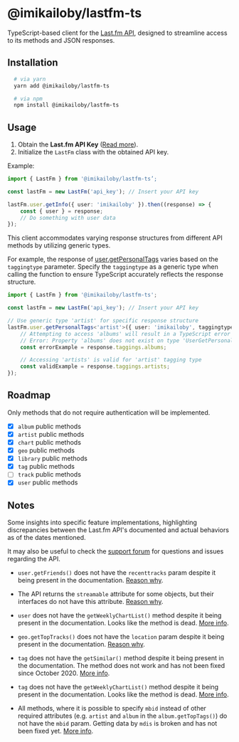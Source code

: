 # @imikailoby/lastfm-ts

TypeScript-based client for the [Last.fm API](https://www.last.fm/api), designed to streamline access to its methods and JSON responses.

## Installation

```zsh
  # via yarn
  yarn add @imikailoby/lastfm-ts

  # via npm
  npm install @imikailoby/lastfm-ts
```

## Usage

1. Obtain the **Last.fm API Key** ([Read more](https://www.last.fm/api#getting-started)).
2. Initialize the `LastFm` class with the obtained API key.

Example:

```ts
import { LastFm } from '@imikailoby/lastfm-ts’;

const lastFm = new LastFm('api_key'); // Insert your API key

lastFm.user.getInfo({ user: 'imikailoby' }).then((response) => {
    const { user } = response;
    // Do something with user data
});
```

This client accommodates varying response structures from different API methods by utilizing generic types.

For example, the response of [user.getPersonalTags](https://www.last.fm/api/show/user.getPersonalTags) varies based on the `taggingtype` parameter. Specify the `taggingtype` as a generic type when calling the function to ensure TypeScript accurately reflects the response structure.

```ts
import { LastFm } from '@imikailoby/lastfm-ts';

const lastFm = new LastFm('api_key'); // Insert your API key

// Use generic type 'artist' for specific response structure
lastFm.user.getPersonalTags<'artist'>({ user: 'imikailoby', taggingtype: 'artist', tag: 'rock' }).then((response) => {
    // Attempting to access 'albums' will result in a TypeScript error
    // Error: Property 'albums' does not exist on type 'UserGetPersonalTagsArtistsResponse'
    const errorExample = response.taggings.albums;

    // Accessing 'artists' is valid for 'artist' tagging type
    const validExample = response.taggings.artists;
});
```

## Roadmap

Only methods that do not require authentication will be implemented.

-   [x] `album` public methods
-   [x] `artist` public methods
-   [x] `chart` public methods
-   [x] `geo` public methods
-   [x] `library` public methods
-   [x] `tag` public methods
-   [ ] `track` public methods
-   [x] `user` public methods

## Notes

Some insights into specific feature implementations, highlighting discrepancies between the Last.fm API's documented and actual behaviors as of the dates mentioned.

It may also be useful to check the [support forum](https://support.last.fm/c/support/api/47) for questions and issues regarding the API.

-   `user.getFriends()` does not have the `recenttracks` param despite it being present in the documentation. [Reason why](https://support.last.fm/t/friends-recent-listening-is-not-returned-with-user-getfriends-method/5825).

-   The API returns the `streamable` attribute for some objects, but their interfaces do not have this attribute. [Reason why](https://support.last.fm/t/is-the-streamable-attribute-broken-it-always-returns-0/39723/1).

-   `user` does not have the `getWeeklyChartList()` method despite it being present in the documentation. Looks like the method is dead. [More info](https://support.last.fm/t/user-getweeklychartlist-doesnt-return-the-latest-charts/7333/2).

-   `geo.getTopTracks()` does not have the `location` param despite it being present in the documentation. [Reason why](https://support.last.fm/t/geo-gettoptracks-list-for-an-optional-location-metro/7446).

-   `tag` does not have the `getSimilar()` method despite it being present in the documentation. The method does not work and has not been fixed since October 2020. [More info](https://support.last.fm/t/tag-getsimilar-returns-nothing/7188).

-   `tag` does not have the `getWeeklyChartList()` method despite it being present in the documentation. Looks like the method is dead. [More info](https://support.last.fm/t/how-to-get-a-chart-from-a-tag-getweeklychartlist-result/43594).

-   All methods, where it is possible to specify `mbid` instead of other required attributes (e.g. `artist` and `album` in the `album.getTopTags()`) do not have the `mbid` param. Getting data by `mdis` is broken and has not been fixed yet. [More info](https://support.last.fm/t/track-gettoptags-by-mbid/2703/4).
